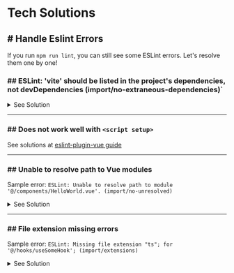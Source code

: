 # Tech Solutions
## # Handle Eslint Errors 

If you run `npm run lint`, you can still see some ESLint errors. Let's resolve them one by one!

### ## ESLint: 'vite' should be listed in the project's dependencies, not devDependencies (import/no-extraneous-dependencies)`

<details>
   <summary>See Solution</summary>

Add rule:

```javascript
// .eslintrc.cjs

module.exports = {
    rules: {
        'import/no-extraneous-dependencies': ['error', {devDependencies: true}]
    }
}
```

</details>

---

### ## Does not work well with `<script setup>`

See solutions at [eslint-plugin-vue guide](https://eslint.vuejs.org/user-guide/#faq)

---

### ## Unable to resolve path to Vue modules

Sample error: `ESLint: Unable to resolve path to module '@/components/HelloWorld.vue'. (import/no-unresolved)`

<details>
<summary>See Solution</summary>

Install package `eslint-import-resolver-typescript`:

```shell
$ npm install eslint-import-resolver-typescript
```

Config `.eslintrc.cjs`:

```javascript
module.exports = {
    // ...
    settings: {
        'import/resolver': {
            typescript: {} // this loads <rootdir> / tsconfig.json to eslint
        }
    }
}
```

Config `tsconfig.json` if necessary

</details>

---

### ## File extension missing errors

Sample error: `ESLint: Missing file extension "ts"; for '@/hooks/useSomeHook'; (import/extensions)`

<details>
<summary>See Solution</summary>

Config `.eslintrc.cjs`

```javascript
module.exports = {
    // ...
    rules: {
        // ...
        'import/extensions': [
            'error',
            'ignorePackages',
            {
                js: 'never',
                jsx: 'never',
                ts: 'never',
                tsx: 'never'
            }
        ]
        // ...
    }
}
```

</details>
